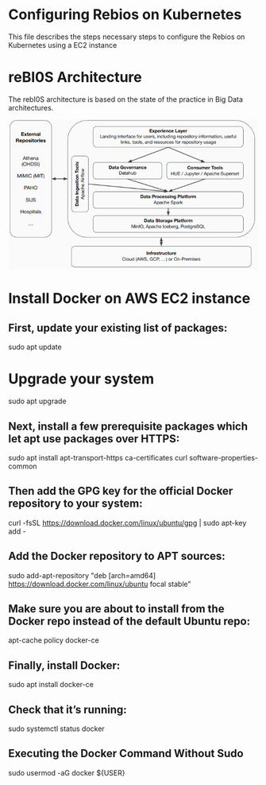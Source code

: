 # Configuring Rebios on Kubernetes
This file describes the steps necessary steps to configure the Rebios on Kubernetes using a EC2 instance

# reBI0S Architecture

The rebI0S architecture is based on the state of the practice in Big Data architectures. 

![The reBI0S Architecture](reBI0SArch.png "The reBI0S Architecture")

# Install Docker on AWS EC2 instance

## First, update your existing list of packages:
sudo apt update

# Upgrade your system
sudo apt upgrade

## Next, install a few prerequisite packages which let apt use packages over HTTPS:
sudo apt install apt-transport-https ca-certificates curl software-properties-common

## Then add the GPG key for the official Docker repository to your system:
curl -fsSL https://download.docker.com/linux/ubuntu/gpg | sudo apt-key add -

## Add the Docker repository to APT sources:
sudo add-apt-repository "deb [arch=amd64] https://download.docker.com/linux/ubuntu focal stable"

## Make sure you are about to install from the Docker repo instead of the default Ubuntu repo:
apt-cache policy docker-ce

## Finally, install Docker:
sudo apt install docker-ce

## Check that it’s running:
sudo systemctl status docker

## Executing the Docker Command Without Sudo
sudo usermod -aG docker ${USER}


